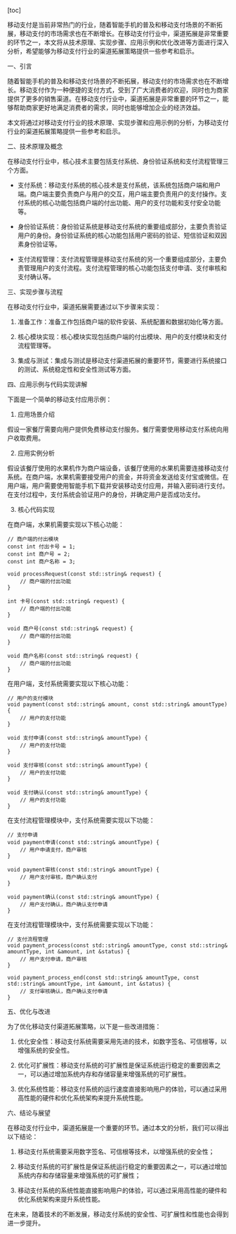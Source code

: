 
[toc]                    
                
                
移动支付是当前非常热门的行业，随着智能手机的普及和移动支付场景的不断拓展，移动支付的市场需求也在不断增长。在移动支付行业中，渠道拓展是非常重要的环节之一，本文将从技术原理、实现步骤、应用示例和优化改进等方面进行深入分析，希望能够为移动支付行业的渠道拓展策略提供一些参考和启示。

一、引言

随着智能手机的普及和移动支付场景的不断拓展，移动支付的市场需求也在不断增长。移动支付作为一种便捷的支付方式，受到了广大消费者的欢迎，同时也为商家提供了更多的销售渠道。在移动支付行业中，渠道拓展是非常重要的环节之一，能够帮助商家更好地满足消费者的需求，同时也能够增加企业的经济效益。

本文将通过对移动支付行业的技术原理、实现步骤和应用示例的分析，为移动支付行业的渠道拓展策略提供一些参考和启示。

二、技术原理及概念

在移动支付行业中，核心技术主要包括支付系统、身份验证系统和支付流程管理三个方面。

- 支付系统：移动支付系统的核心技术是支付系统，该系统包括商户端和用户端。商户端主要负责商户与用户的交互，用户端主要负责用户的支付操作。支付系统的核心功能包括商户端的付出功能、用户的支付功能和支付安全功能等。

- 身份验证系统：身份验证系统是移动支付系统的重要组成部分，主要负责验证用户的身份。身份验证系统的核心功能包括用户密码的验证、短信验证和双因素身份验证等。

- 支付流程管理：支付流程管理是移动支付系统的另一个重要组成部分，主要负责管理用户的支付流程。支付流程管理的核心功能包括支付申请、支付审核和支付确认等。

三、实现步骤与流程

在移动支付行业中，渠道拓展需要通过以下步骤来实现：

1. 准备工作：准备工作包括商户端的软件安装、系统配置和数据初始化等方面。

2. 核心模块实现：核心模块实现包括商户端的付出模块、用户的支付模块和支付流程管理等。

3. 集成与测试：集成与测试是移动支付渠道拓展的重要环节，需要进行系统接口的测试、系统稳定性和安全性测试等方面。

四、应用示例与代码实现讲解

下面是一个简单的移动支付应用示例：

1. 应用场景介绍

假设一家餐厅需要向用户提供免费移动支付服务。餐厅需要使用移动支付系统向用户收取费用。

2. 应用实例分析

假设该餐厅使用的水果机作为商户端设备，该餐厅使用的水果机需要连接移动支付系统。在商户端，水果机需要接受用户的资金，并将资金发送给支付宝或微信。在用户端，用户需要使用智能手机下载并安装移动支付应用，并输入密码进行支付。在支付过程中，支付系统会验证用户的身份，并确定用户是否成功支付。

3. 核心代码实现

在商户端，水果机需要实现以下核心功能：

```
// 商户端的付出模块
const int 付出卡号 = 1;
const int 商户号 = 2;
const int 商户名称 = 3;

void processRequest(const std::string& request) {
    // 商户端的付出功能
}

int 卡号(const std::string& request) {
    // 商户端的付出功能
}

void 商户号(const std::string& request) {
    // 商户端的付出功能
}

void 商户名称(const std::string& request) {
    // 商户端的付出功能
}
```

在用户端，支付系统需要实现以下核心功能：

```
// 用户的支付模块
void payment(const std::string& amount, const std::string& amountType) {
    // 用户的支付功能
}

void 支付申请(const std::string& amountType) {
    // 用户的支付功能
}

void 支付审核(const std::string& amountType) {
    // 用户的支付功能
}

void 支付确认(const std::string& amountType) {
    // 用户的支付功能
}
```

在支付流程管理模块中，支付系统需要实现以下功能：

```
// 支付申请
void payment申请(const std::string& amountType) {
    // 用户申请支付，商户审核
}

void payment审核(const std::string& amountType) {
    // 用户支付审核，商户确认支付
}

void payment确认(const std::string& amountType) {
    // 用户支付确认，商户确认支付申请
}
```

在支付流程管理模块中，支付系统需要实现以下功能：

```
// 支付流程管理
void payment_process(const std::string& amountType, const std::string& amountType, int &amount, int &status) {
    // 用户支付申请，商户审核
}

void payment_process_end(const std::string& amountType, const std::string& amountType, int &amount, int &status) {
    // 支付审核确认，商户确认支付申请
}
```

五、优化与改进

为了优化移动支付渠道拓展策略，以下是一些改进措施：

1. 优化安全性：移动支付系统需要采用先进的技术，如数字签名、可信根等，以增强系统的安全性。

2. 优化可扩展性：移动支付系统的可扩展性是保证系统运行稳定的重要因素之一，可以通过增加系统内存和存储容量来增强系统的可扩展性。

3. 优化系统性能：移动支付系统的运行速度直接影响用户的体验，可以通过采用高性能的硬件和优化系统架构来提升系统性能。

六、结论与展望

在移动支付行业中，渠道拓展是一个重要的环节。通过本文的分析，我们可以得出以下结论：

1. 移动支付系统需要采用数字签名、可信根等技术，以增强系统的安全性；

2. 移动支付系统的可扩展性是保证系统运行稳定的重要因素之一，可以通过增加系统内存和存储容量来增强系统的可扩展性；

3. 移动支付系统的系统性能直接影响用户的体验，可以通过采用高性能的硬件和优化系统架构来提升系统性能。

在未来，随着技术的不断发展，移动支付系统的安全性、可扩展性和性能也会得到进一步提升。

